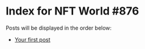 # Index for NFT World #876
Posts will be displayed in the order below:

- [Your first post](./001-first.md)

